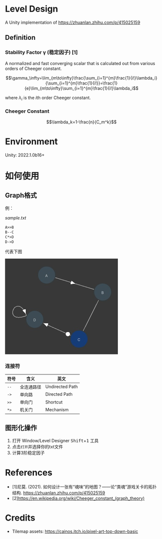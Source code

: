 # Level Design

A Unity implementation of https://zhuanlan.zhihu.com/p/415025159

## Definition

### Stability Factor γ (稳定因子) [1]

A normalized and fast converging scalar that is calculated out from various orders of Cheeger constant.

$$\gamma_\infty=\lim_{m\to\infty}\frac{\sum_{i=1}^{m}\frac{1}{i!}\lambda_i}{\sum_{i=1}^{m}\frac{1}{i!}}=\frac{1}{e}\lim_{m\to\infty}\sum_{i=1}^{m}\frac{1}{i!}\lambda_i$$

where $\lambda_i$ is the $i$th order Cheeger constant.

### Cheeger Constant

$$\lambda_k=1-\frac{n}{C_m^k}$$

# Environment

Unity: 2022.1.0b16+

# 如何使用

## Graph格式

例：

_sample.txt_

```
A>>B
B--C
C*>D
D->D
```

代表下图

![simple](simple.jpg)

### 连接符

符号|含义|英文
---|---|---
`--`|全连通路径|Undirected Path
`->`|单向路|Directed Path
`>>`|单向门|Shortcut
`*>`|机关门|Mechanism

## 图形化操作

1. 打开 Window/Level Designer <kbd>Shift</kbd>+<kbd>1</kbd> 工具
2. 点击`打开`并选择你的txt文件
3. 计算3阶稳定因子

# References

- [1]尼莫. (2021). 如何设计一张有“魂味”的地图？——论“类魂”游戏关卡的拓扑结构. https://zhuanlan.zhihu.com/p/415025159
- [2]https://en.wikipedia.org/wiki/Cheeger_constant_(graph_theory)

# Credits

- Tilemap assets: https://cainos.itch.io/pixel-art-top-down-basic
